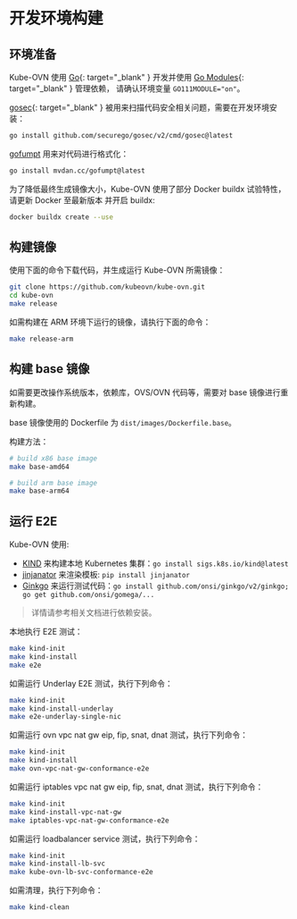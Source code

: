 # 开发环境构建

## 环境准备

Kube-OVN 使用 [Go](https://golang.org/){: target="_blank" } 开发并使用 [Go Modules](https://github.com/golang/go/wiki/Modules){: target="_blank" } 管理依赖，
请确认环境变量 `GO111MODULE="on"`。

[gosec](https://github.com/securego/gosec){: target="_blank" } 被用来扫描代码安全相关问题，需要在开发环境安装：

```bash
go install github.com/securego/gosec/v2/cmd/gosec@latest
```


[gofumpt](https://github.com/mvdan/gofumpt) 用来对代码进行格式化：
```bash
go install mvdan.cc/gofumpt@latest
```

为了降低最终生成镜像大小，Kube-OVN 使用了部分 Docker buildx 试验特性，请更新 Docker 至最新版本
并开启 buildx:

```bash
docker buildx create --use
```

## 构建镜像

使用下面的命令下载代码，并生成运行 Kube-OVN 所需镜像：

```bash
git clone https://github.com/kubeovn/kube-ovn.git
cd kube-ovn
make release
```

如需构建在 ARM 环境下运行的镜像，请执行下面的命令：

```bash
make release-arm
```

## 构建 base 镜像

如需要更改操作系统版本，依赖库，OVS/OVN 代码等，需要对 base 镜像进行重新构建。

base 镜像使用的 Dockerfile 为 `dist/images/Dockerfile.base`。

构建方法：

```bash
# build x86 base image
make base-amd64

# build arm base image
make base-arm64
```

## 运行 E2E

Kube-OVN 使用:

- [KIND](https://kind.sigs.k8s.io/) 来构建本地 Kubernetes 集群：` go install sigs.k8s.io/kind@latest `
- [jinjanator](https://github.com/kpfleming/jinjanator) 来渲染模板: ` pip install jinjanator `
- [Ginkgo](https://onsi.github.io/ginkgo/) 来运行测试代码：` go install github.com/onsi/ginkgo/v2/ginkgo; go get github.com/onsi/gomega/... `

> 详情请参考相关文档进行依赖安装。

本地执行 E2E 测试：

```bash
make kind-init
make kind-install
make e2e
```

如需运行 Underlay E2E 测试，执行下列命令：

```bash
make kind-init
make kind-install-underlay
make e2e-underlay-single-nic
```

如需运行 ovn vpc nat gw eip, fip, snat, dnat 测试，执行下列命令：

```bash
make kind-init
make kind-install
make ovn-vpc-nat-gw-conformance-e2e
```

如需运行 iptables vpc nat gw eip, fip, snat, dnat 测试，执行下列命令：

```bash
make kind-init
make kind-install-vpc-nat-gw
make iptables-vpc-nat-gw-conformance-e2e
```

如需运行 loadbalancer service 测试，执行下列命令：

```bash
make kind-init
make kind-install-lb-svc
make kube-ovn-lb-svc-conformance-e2e
```

如需清理，执行下列命令：

```bash
make kind-clean
```
